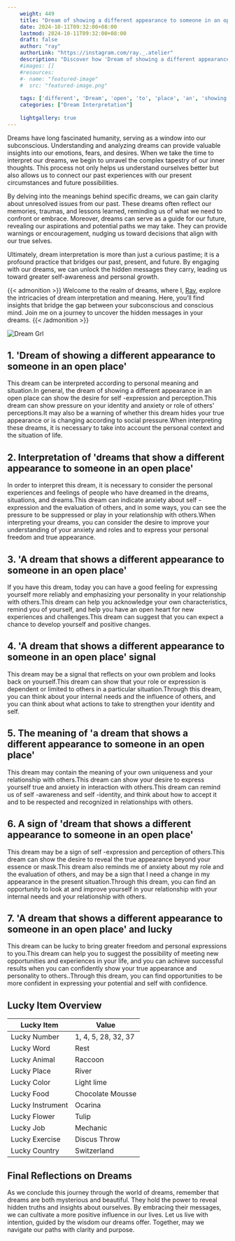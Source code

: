 ```yaml
---
    weight: 449
    title: "Dream of showing a different appearance to someone in an open place"  # Assuming 'title' column exists
    date: 2024-10-11T09:32:00+08:00
    lastmod: 2024-10-11T09:32:00+08:00
    draft: false
    author: "ray"
    authorLink: "https://instagram.com/ray._.atelier"
    description: "Discover how 'Dream of showing a different appearance to someone in an open place' can interpret your future and uncover its significant meanings in your life."
    #images: []
    #resources:
    #- name: "featured-image"
    #  src: "featured-image.png"
    
    tags: ['different', 'Dream', 'open', 'to', 'place', 'an', 'showing', 'someone', 'appearance']
    categories: ["Dream Interpretation"]
    
    lightgallery: true
---
```

    
Dreams have long fascinated humanity, serving as a window into our subconscious. Understanding and analyzing dreams can provide valuable insights into our emotions, fears, and desires. When we take the time to interpret our dreams, we begin to unravel the complex tapestry of our inner thoughts. This process not only helps us understand ourselves better but also allows us to connect our past experiences with our present circumstances and future possibilities.

By delving into the meanings behind specific dreams, we can gain clarity about unresolved issues from our past. These dreams often reflect our memories, traumas, and lessons learned, reminding us of what we need to confront or embrace. Moreover, dreams can serve as a guide for our future, revealing our aspirations and potential paths we may take. They can provide warnings or encouragement, nudging us toward decisions that align with our true selves.

Ultimately, dream interpretation is more than just a curious pastime; it is a profound practice that bridges our past, present, and future. By engaging with our dreams, we can unlock the hidden messages they carry, leading us toward greater self-awareness and personal growth.

{{< admonition >}}
Welcome to the realm of dreams, where I, [Ray](https://instagram.com/ray._.atelier), explore the intricacies of dream interpretation and meaning. Here, you’ll find insights that bridge the gap between your subconscious and conscious mind. Join me on a journey to uncover the hidden messages in your dreams.
{{< /admonition >}}

![Dream Grl](https://cdn.pixabay.com/photo/2017/11/02/03/35/gothic-2910057_1280.jpg "Dream Grl")

## 1. 'Dream of showing a different appearance to someone in an open place'
This dream can be interpreted according to personal meaning and situation.In general, the dream of showing a different appearance in an open place can show the desire for self -expression and perception.This dream can show pressure on your identity and anxiety or role of others' perceptions.It may also be a warning of whether this dream hides your true appearance or is changing according to social pressure.When interpreting these dreams, it is necessary to take into account the personal context and the situation of life.

## 2. Interpretation of 'dreams that show a different appearance to someone in an open place'
In order to interpret this dream, it is necessary to consider the personal experiences and feelings of people who have dreamed in the dreams, situations, and dreams.This dream can indicate anxiety about self -expression and the evaluation of others, and in some ways, you can see the pressure to be suppressed or play in your relationship with others.When interpreting your dreams, you can consider the desire to improve your understanding of your anxiety and roles and to express your personal freedom and true appearance.

## 3. 'A dream that shows a different appearance to someone in an open place'
If you have this dream, today you can have a good feeling for expressing yourself more reliably and emphasizing your personality in your relationship with others.This dream can help you acknowledge your own characteristics, remind you of yourself, and help you have an open heart for new experiences and challenges.This dream can suggest that you can expect a chance to develop yourself and positive changes.

## 4. 'A dream that shows a different appearance to someone in an open place' signal
This dream may be a signal that reflects on your own problem and looks back on yourself.This dream can show that your role or expression is dependent or limited to others in a particular situation.Through this dream, you can think about your internal needs and the influence of others, and you can think about what actions to take to strengthen your identity and self.

## 5. The meaning of 'a dream that shows a different appearance to someone in an open place'
This dream may contain the meaning of your own uniqueness and your relationship with others.This dream can show your desire to express yourself true and anxiety in interaction with others.This dream can remind us of self -awareness and self -identity, and think about how to accept it and to be respected and recognized in relationships with others.

## 6. A sign of 'dream that shows a different appearance to someone in an open place'
This dream may be a sign of self -expression and perception of others.This dream can show the desire to reveal the true appearance beyond your essence or mask.This dream also reminds me of anxiety about my role and the evaluation of others, and may be a sign that I need a change in my appearance in the present situation.Through this dream, you can find an opportunity to look at and improve yourself in your relationship with your internal needs and your relationship with others.

## 7. 'A dream that shows a different appearance to someone in an open place' and lucky
This dream can be lucky to bring greater freedom and personal expressions to you.This dream can help you to suggest the possibility of meeting new opportunities and experiences in your life, and you can achieve successful results when you can confidently show your true appearance and personality to others..Through this dream, you can find opportunities to be more confident in expressing your potential and self with confidence.

## Lucky Item Overview
| Lucky Item          | Value              |
|---------------|--------------------|
| Lucky Number        | 1, 4, 5, 28, 32, 37  |
| Lucky Word          | Rest |
| Lucky Animal        | Raccoon |
| Lucky Place         | River     |
| Lucky Color         | Light lime     |
| Lucky Food          | Chocolate Mousse      |
| Lucky Instrument    | Ocarina |
| Lucky Flower        | Tulip    |
| Lucky Job           | Mechanic       |
| Lucky Exercise      | Discus Throw  |
| Lucky Country       | Switzerland    |


##  Final Reflections on Dreams

As we conclude this journey through the world of dreams, remember that dreams are both mysterious and beautiful. They hold the power to reveal hidden truths and insights about ourselves. By embracing their messages, we can cultivate a more positive influence in our lives. Let us live with intention, guided by the wisdom our dreams offer. Together, may we navigate our paths with clarity and purpose.
